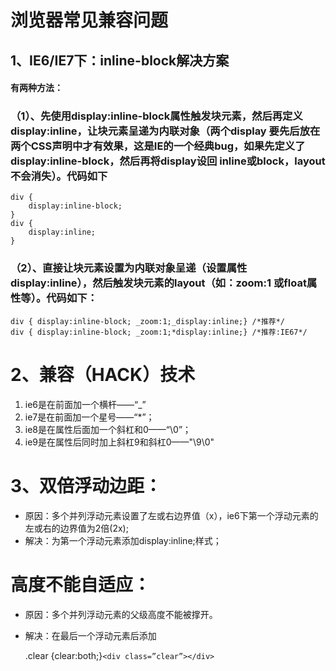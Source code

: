 # 浏览器常见兼容问题

## 1、IE6/IE7下：inline-block解决方案

#### 有两种方法：
### （1）、先使用display:inline-block属性触发块元素，然后再定义display:inline，让块元素呈递为内联对象（两个display 要先后放在两个CSS声明中才有效果，这是IE的一个经典bug，如果先定义了display:inline-block，然后再将display设回 inline或block，layout不会消失）。代码如下 

    div {
		display:inline-block;
	} 
	div {
		display:inline;
	}

### （2）、直接让块元素设置为内联对象呈递（设置属性display:inline），然后触发块元素的layout（如：zoom:1 或float属性等）。代码如下：

    div { display:inline-block; _zoom:1;_display:inline;} /*推荐*/
    div { display:inline-block; _zoom:1;*display:inline;} /*推荐:IE67*/

# 2、兼容（HACK）技术

1. ie6是在前面加一个横杆——“_”
1. ie7是在前面加一个星号——“*”；
1. ie8是在属性后面加一个斜杠和0——“\0”；
1. ie9是在属性后同时加上斜杠9和斜杠0——"\9\0"

# 3、双倍浮动边距：
- 原因：多个并列浮动元素设置了左或右边界值（x），ie6下第一个浮动元素的左或右的边界值为2倍(2x);
- 解决：为第一个浮动元素添加display:inline;样式；

# 高度不能自适应：

- 原因：多个并列浮动元素的父级高度不能被撑开。
- 解决：在最后一个浮动元素后添加

    .clear {clear:both;}`<div class=”clear”></div>`

# 